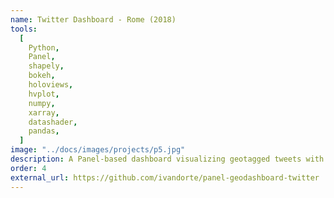 ```yaml
---
name: Twitter Dashboard - Rome (2018)
tools:
  [
    Python,
    Panel,
    shapely,
    bokeh,
    holoviews,
    hvplot,
    numpy,
    xarray,
    datashader,
    pandas,
  ]
image: "../docs/images/projects/p5.jpg"
description: A Panel-based dashboard visualizing geotagged tweets with hvplot, Datashader and Echarts.
order: 4
external_url: https://github.com/ivandorte/panel-geodashboard-twitter
---
```


